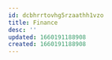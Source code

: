 ```yaml
---
id: dcbhrrtovhg5rzaathh1vzo
title: Finance
desc: ''
updated: 1660191188908
created: 1660191188908
---
```

